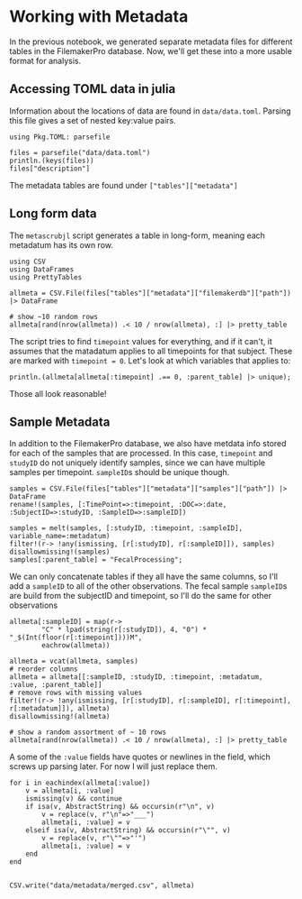 # Working with Metadata

In the previous notebook, we generated separate metadata files
for different tables in the FilemakerPro database.
Now, we'll get these into a more usable format for analysis.

## Accessing TOML data in julia

Information about the locations of data are found in `data/data.toml`.
Parsing this file gives a set of nested key:value pairs.

```@example 1
using Pkg.TOML: parsefile

files = parsefile("data/data.toml")
println.(keys(files))
files["description"]
```

The metadata tables are found under `["tables"]["metadata"]`

## Long form data

The `metascrubjl` script generates a table in long-form,
meaning each metadatum has its own row.


```@example 1
using CSV
using DataFrames
using PrettyTables

allmeta = CSV.File(files["tables"]["metadata"]["filemakerdb"]["path"]) |> DataFrame

# show ~10 random rows
allmeta[rand(nrow(allmeta)) .< 10 / nrow(allmeta), :] |> pretty_table
```

The script tries to find `timepoint` values for everything, and if it can't,
it assumes that the matadatum applies to all timepoints for that subject.
These are marked with `timepoint = 0`.
Let's look at which variables that applies to:

```@example 1
println.(allmeta[allmeta[:timepoint] .== 0, :parent_table] |> unique);
```

Those all look reasonable!

## Sample Metadata

In addition to the FilemakerPro database,
we also have metdata info stored for each of the samples that are processed.
In this case, `timepoint` and `studyID` do not uniquely identify samples,
since we can have multiple samples per timepoint.
`sampleID`s should be unique though.

```@example 1
samples = CSV.File(files["tables"]["metadata"]["samples"]["path"]) |> DataFrame
rename!(samples, [:TimePoint=>:timepoint, :DOC=>:date, :SubjectID=>:studyID, :SampleID=>:sampleID])

samples = melt(samples, [:studyID, :timepoint, :sampleID], variable_name=:metadatum)
filter!(r-> !any(ismissing, [r[:studyID], r[:sampleID]]), samples)
disallowmissing!(samples)
samples[:parent_table] = "FecalProcessing";
```

We can only concatenate tables if they all have the same columns,
so I'll add a `sampleID` to all of the other observations.
The fecal sample `sampleID`s are build from the subjectID and timepoint,
so I'll do the same for other observations

```@example 1
allmeta[:sampleID] = map(r->
        "C" * lpad(string(r[:studyID]), 4, "0") * "_$(Int(floor(r[:timepoint])))M",
        eachrow(allmeta))

allmeta = vcat(allmeta, samples)
# reorder columns
allmeta = allmeta[[:sampleID, :studyID, :timepoint, :metadatum, :value, :parent_table]]
# remove rows with missing values
filter!(r-> !any(ismissing, [r[:studyID], r[:sampleID], r[:timepoint], r[:metadatum]]), allmeta)
disallowmissing!(allmeta)

# show a random assortment of ~ 10 rows
allmeta[rand(nrow(allmeta)) .< 10 / nrow(allmeta), :] |> pretty_table
```

A some of the `:value` fields have quotes or newlines in the field,
which screws up parsing later. For now I will just replace them.

```@example 1
for i in eachindex(allmeta[:value])
    v = allmeta[i, :value]
    ismissing(v) && continue
    if isa(v, AbstractString) && occursin(r"\n", v)
        v = replace(v, r"\n"=>"___")
        allmeta[i, :value] = v
    elseif isa(v, AbstractString) && occursin(r"\"", v)
        v = replace(v, r"\""=>"'")
        allmeta[i, :value] = v
    end
end


CSV.write("data/metadata/merged.csv", allmeta)
```
